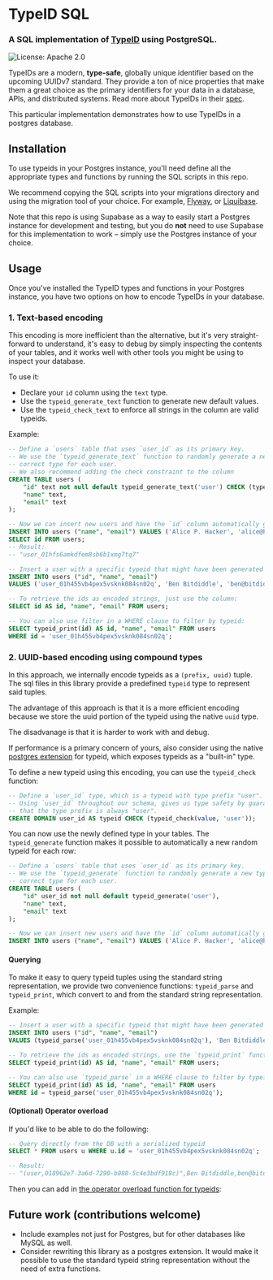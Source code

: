 # TypeID SQL

### A SQL implementation of [TypeID](https://github.com/jetify-com/typeid) using PostgreSQL.

![License: Apache 2.0](https://img.shields.io/github/license/jetify-com/typeid-sql)

TypeIDs are a modern, **type-safe**, globally unique identifier based on the upcoming
UUIDv7 standard. They provide a ton of nice properties that make them a great choice
as the primary identifiers for your data in a database, APIs, and distributed systems.
Read more about TypeIDs in their [spec](https://github.com/jetify-com/typeid).

This particular implementation demonstrates how to use TypeIDs in a postgres database.

## Installation

To use typeids in your Postgres instance, you'll need define all the
appropriate types and functions by running the SQL scripts in this repo.

We recommend copying the SQL scripts into your migrations directory and using the
migration tool of your choice. For example, [Flyway](https://flywaydb.org/), or
[Liquibase](https://www.liquibase.org/).

Note that this repo is using Supabase as a way to easily start a Postgres instance
for development and testing, but you do **not** need to use Supabase for this
implementation to work – simply use the Postgres instance of your choice.

## Usage
Once you've installed the TypeID types and functions in your Postgres instance,
you have two options on how to encode TypeIDs in your database.

### 1. Text-based encoding
This encoding is more inefficient than the alternative, but it's very straight-forward
to understand, it's easy to debug by simply inspecting the contents of your tables, and
it works well with other tools you might be using to inspect your database.

To use it:
+ Declare your `id` column using the `text` type.
+ Use the `typeid_generate_text` function to generate new default values.
+ Use the `typeid_check_text` to enforce all strings in the column are valid typeids.

Example:

```sql
-- Define a `users` table that uses `user_id` as its primary key.
-- We use the `typeid_generate_text` function to randomly generate a new typeid of the
-- correct type for each user.
-- We also recommend adding the check constraint to the column
CREATE TABLE users (
    "id" text not null default typeid_generate_text('user') CHECK (typeid_check_text(id, 'user')),
    "name" text,
    "email" text
);

-- Now we can insert new users and have the `id` column automatically generated.
INSERT INTO users ("name", "email") VALUES ('Alice P. Hacker', 'alice@hacker.net');
SELECT id FROM users;
-- Result:
-- "user_01hfs6amkdfem8sb6b1xmg7tq7"

-- Insert a user with a specific typeid that might have been generated elsewhere:
INSERT INTO users ("id", "name", "email")
VALUES ('user_01h455vb4pex5vsknk084sn02q', 'Ben Bitdiddle', 'ben@bitdiddle.com');

-- To retrieve the ids as encoded strings, just use the column:
SELECT id AS id, "name", "email" FROM users;

-- You can also use filter in a WHERE clause to filter by typeid:
SELECT typeid_print(id) AS id, "name", "email" FROM users
WHERE id = 'user_01h455vb4pex5vsknk084sn02q';
```

### 2. UUID-based encoding using compound types
In this approach, we internally encode typeids as a `(prefix, uuid)` tuple. The
sql files in this library provide a predefined `typeid` type to represent
said tuples.

The advantage of this approach is that it is a more efficient encoding because we
store the uuid portion of the typeid using the native `uuid` type.

The disadvanage is that it is harder to work with and debug.

If performance is a primary concern of yours, also consider using the native
[postgres extension](https://github.com/blitss/typeid-postgres) for typeid,
which exposes typeids as a "built-in" type.

To define a new typeid using this encoding, you can use the `typeid_check` function:
```sql
-- Define a `user_id` type, which is a typeid with type prefix "user".
-- Using `user_id` throughout our schema, gives us type safety by guaranteeing
-- that the type prefix is always "user".
CREATE DOMAIN user_id AS typeid CHECK (typeid_check(value, 'user'));
```

You can now use the newly defined type in your tables. The `typeid_generate` function
makes it possible to automatically a new random typeid for each row:

```sql
-- Define a `users` table that uses `user_id` as its primary key.
-- We use the `typeid_generate` function to randomly generate a new typeid of the
-- correct type for each user.
CREATE TABLE users (
    "id" user_id not null default typeid_generate('user'),
    "name" text,
    "email" text
);

-- Now we can insert new users and have the `id` column automatically generated.
INSERT INTO users ("name", "email") VALUES ('Alice P. Hacker', 'alice@hacker.net');
```
#### Querying
To make it easy to query typeid tuples using the standard string representation, we
provide two convenience functions: `typeid_parse` and `typeid_print`, which convert
to and from the standard string representation.

Example:

```sql
-- Insert a user with a specific typeid that might have been generated elsewhere:
INSERT INTO users ("id", "name", "email")
VALUES (typeid_parse('user_01h455vb4pex5vsknk084sn02q'), 'Ben Bitdiddle', 'ben@bitdiddle.com');

-- To retrieve the ids as encoded strings, use the `typeid_print` function:
SELECT typeid_print(id) AS id, "name", "email" FROM users;

-- You can also use `typeid_parse` in a WHERE clause to filter by typeid:
SELECT typeid_print(id) AS id, "name", "email" FROM users
WHERE id = typeid_parse('user_01h455vb4pex5vsknk084sn02q');
```

#### (Optional) Operator overload

If you'd like to be able to do the following:

```sql
-- Query directly from the DB with a serialized typeid
SELECT * FROM users u WHERE u.id = 'user_01h455vb4pex5vsknk084sn02q';

-- Result:
-- "(user,018962e7-3a6d-7290-b088-5c4e3bdf918c)",Ben Bitdiddle,ben@bitdiddle.com
```

Then you can add in [the operator overload function for typeids](https://github.com/search?q=repo%3Ajetify-com%2Ftypeid-sql%20compare_type_id_equality&type=code):

## Future work (contributions welcome)

-   Include examples not just for Postgres, but for other databases like MySQL as well.
-   Consider rewriting this library as a postgres extension. It would make it possible to
    use the standard typeid string representation without the need of extra functions.

